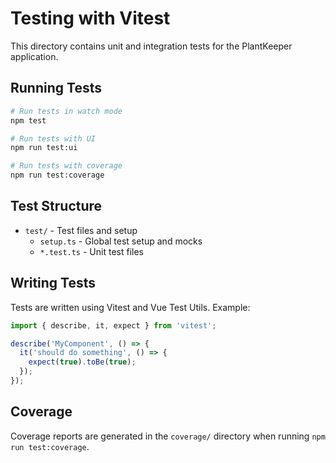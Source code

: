 # Testing with Vitest

This directory contains unit and integration tests for the PlantKeeper application.

## Running Tests

```bash
# Run tests in watch mode
npm test

# Run tests with UI
npm run test:ui

# Run tests with coverage
npm run test:coverage
```

## Test Structure

- `test/` - Test files and setup
  - `setup.ts` - Global test setup and mocks
  - `*.test.ts` - Unit test files

## Writing Tests

Tests are written using Vitest and Vue Test Utils. Example:

```typescript
import { describe, it, expect } from 'vitest';

describe('MyComponent', () => {
  it('should do something', () => {
    expect(true).toBe(true);
  });
});
```

## Coverage

Coverage reports are generated in the `coverage/` directory when running `npm run test:coverage`.
